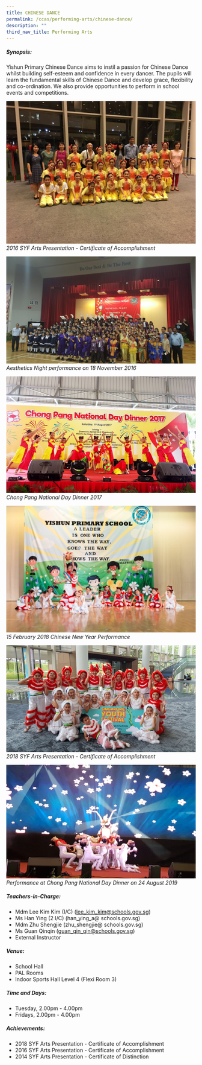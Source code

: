 ```yaml
---
title: CHINESE DANCE
permalink: /ccas/performing-arts/chinese-dance/
description: ""
third_nav_title: Performing Arts
---
```

##### Synopsis:
Yishun Primary Chinese Dance aims to instil a passion for Chinese Dance whilst building self-esteem and confidence in every dancer. The pupils will learn the fundamental skills of Chinese Dance and develop grace, flexibility and co-ordination. We also provide opportunities to perform in school events and competitions.

![](/images/CCAs/Chinese%20Dance/2017ChineseDance_1.jpg)
*2016 SYF Arts Presentation - Certificate of Accomplishment*

![](/images/CCAs/Chinese%20Dance/2017ChineseDance_3.jpg)
*Aesthetics Night performance on 18 November 2016*

![](/images/CCAs/Chinese%20Dance/CL_Dance2017.jpg)
*Chong Pang National Day Dinner 2017*

![](/images/CCAs/Chinese%20Dance/2018%20CNY2.jpg)
*15 February 2018 Chinese New Year Performance*

![](/images/CCAs/Chinese%20Dance/2018%20Chinese%20Dance%201.png)
*2018 SYF Arts Presentation - Certificate of Accomplishment*

![](/images/CCAs/Chinese%20Dance/chinese%20dance%20t1%202020.jpg)
*Performance at Chong Pang National Day Dinner on 24 August 2019*

##### Teachers-in-Charge:
* Mdm Lee Kim Kim (I/C) (lee_kim_kim@schools.gov.sg)   
* Ms Han Ying (2 I/C) (han_ying_a@ schools.gov.sg)   
* Mdm Zhu Shengjie (zhu_shengjie@ schools.gov.sg)   
* Ms Guan Qinqin (guan_qin_qin@schools.gov.sg)   
* External Instructor

##### Venue:
* School Hall   
* PAL Rooms
* Indoor Sports Hall Level 4 (Flexi Room 3)

##### Time and Days:
* Tuesday, 2.00pm - 4.00pm   
* Fridays, 2.00pm - 4.00pm

##### Achievements:
* 2018 SYF Arts Presentation - Certificate of Accomplishment   
* 2016 SYF Arts Presentation - Certificate of Accomplishment   
* 2014 SYF Arts Presentation - Certificate of Distinction
